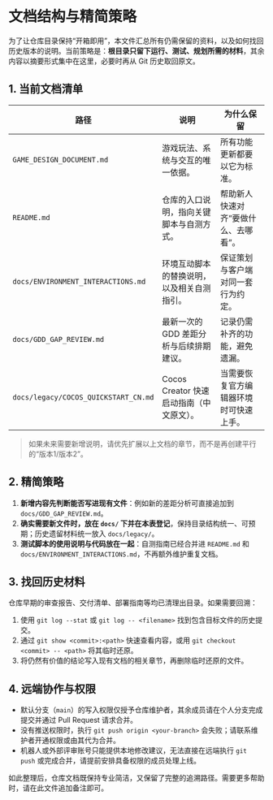 # 文档结构与精简策略

为了让仓库目录保持“开箱即用”，本文件汇总所有仍需保留的资料，以及如何找回历史版本的说明。当前策略是：**根目录只留下运行、测试、规划所需的材料**，其余内容以摘要形式集中在这里，必要时再从 Git 历史取回原文。

## 1. 当前文档清单
| 路径 | 说明 | 为什么保留 |
| --- | --- | --- |
| `GAME_DESIGN_DOCUMENT.md` | 游戏玩法、系统与交互的唯一依据。 | 所有功能更新都要以它为标准。 |
| `README.md` | 仓库的入口说明，指向关键脚本与自测方式。 | 帮助新人快速对齐“要做什么、去哪看”。 |
| `docs/ENVIRONMENT_INTERACTIONS.md` | 环境互动脚本的替换说明，以及相关自测指引。 | 保证策划与客户端对同一套行为约定。 |
| `docs/GDD_GAP_REVIEW.md` | 最新一次的 GDD 差距分析与后续排期建议。 | 记录仍需补齐的功能，避免遗漏。 |
| `docs/legacy/COCOS_QUICKSTART_CN.md` | Cocos Creator 快速启动指南（中文原文）。 | 当需要恢复官方编辑器环境时可快速上手。 |

> 如果未来需要新增说明，请优先扩展以上文档的章节，而不是再创建平行的“版本1/版本2”。

## 2. 精简策略
1. **新增内容先判断能否写进现有文件**：例如新的差距分析可直接追加到 `docs/GDD_GAP_REVIEW.md`。
2. **确实需要新文件时，放在 `docs/` 下并在本表登记**，保持目录结构统一、可预期；历史遗留材料统一放入 `docs/legacy/`。
3. **测试脚本的使用说明与代码放在一起**：自测指南已经合并进 `README.md` 和 `docs/ENVIRONMENT_INTERACTIONS.md`，不再额外维护重复文档。

## 3. 找回历史材料
仓库早期的审查报告、交付清单、部署指南等均已清理出目录。如果需要回溯：
1. 使用 `git log --stat` 或 `git log -- <filename>` 找到包含目标文件的历史提交。
2. 通过 `git show <commit>:<path>` 快速查看内容，或用 `git checkout <commit> -- <path>` 将其临时还原。
3. 将仍然有价值的结论写入现有文档的相关章节，再删除临时还原的文件。

## 4. 远端协作与权限
- 默认分支（`main`）的写入权限仅授予仓库维护者，其余成员请在个人分支完成提交并通过 Pull Request 请求合并。
- 没有推送权限时，执行 `git push origin <your-branch>` 会失败；请联系维护者开通权限或由其代为合并。
- 机器人或外部评审账号只能提供本地修改建议，无法直接在远端执行 `git push` 或完成合并，请提前安排具备权限的成员处理上线。

如此整理后，仓库文档既保持专业简洁，又保留了完整的追溯路径。需要更多帮助时，请在此文件追加备注即可。
